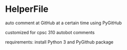 # HelperFile
auto comment at GitHub at a certain time using PyGitHub

customized for cpsc 310 autobot comments

requirements: install Python 3 and PyGithub package
